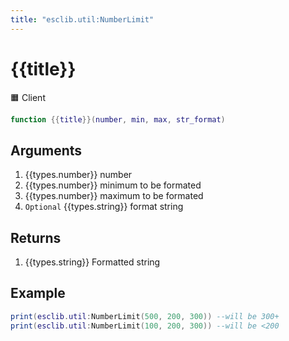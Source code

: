 ```yaml
---
title: "esclib.util:NumberLimit"
---
```

# {{title}}
🟧 Client

``` lua
function {{title}}(number, min, max, str_format)
```

## Arguments
1. {{types.number}} number
2. {{types.number}} minimum to be formated
3. {{types.number}} maximum to be formated
4. `Optional` {{types.string}} format string

## Returns
1. {{types.string}} Formatted string

## Example
``` lua
print(esclib.util:NumberLimit(500, 200, 300)) --will be 300+
print(esclib.util:NumberLimit(100, 200, 300)) --will be <200
```